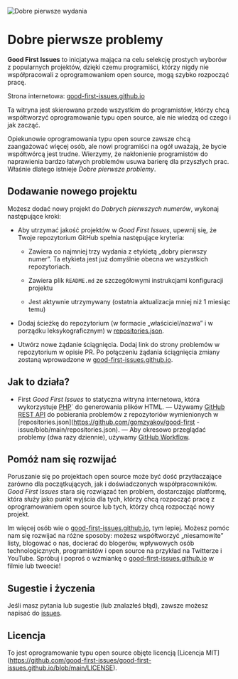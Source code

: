 ﻿![Dobre pierwsze wydania](./assets/github/social-preview.png)

# Dobre pierwsze problemy

**Good First Issues** to inicjatywa mająca na celu selekcję prostych wyborów z popularnych projektów, dzięki czemu programiści, którzy nigdy nie współpracowali z oprogramowaniem open source, mogą szybko rozpocząć pracę.

Strona internetowa: [good-first-issues.github.io](https://good-first-issues.github.io)

Ta witryna jest skierowana przede wszystkim do programistów, którzy chcą współtworzyć oprogramowanie typu open source, ale nie wiedzą od czego i jak zacząć.

Opiekunowie oprogramowania typu open source zawsze chcą zaangażować więcej osób, ale nowi programiści na ogół uważają, że bycie współtwórcą jest trudne. Wierzymy, że nakłonienie programistów do naprawienia bardzo łatwych problemów usuwa barierę dla przyszłych prac. Właśnie dlatego istnieje *Dobre pierwsze problemy*.

## Dodawanie nowego projektu

Możesz dodać nowy projekt do *Dobrych pierwszych numerów*, wykonaj następujące kroki:

- Aby utrzymać jakość projektów w *Good First Issues*, upewnij się, że Twoje repozytorium GitHub spełnia następujące kryteria:

     - Zawiera co najmniej trzy wydania z etykietą „dobry pierwszy numer”. Ta etykieta jest już domyślnie obecna we wszystkich repozytoriach.

     - Zawiera plik `README.md` ze szczegółowymi instrukcjami konfiguracji projektu

     - Jest aktywnie utrzymywany (ostatnia aktualizacja mniej niż 1 miesiąc temu)

- Dodaj ścieżkę do repozytorium (w formacie „właściciel/nazwa” i w porządku leksykograficznym) w [repositories.json](https://github.com/gomzyakov/good-first-issue/blob/main/repositories.json).

- Utwórz nowe żądanie ściągnięcia. Dodaj link do strony problemów w repozytorium w opisie PR. Po połączeniu żądania ściągnięcia zmiany zostaną wprowadzone w [good-first-issues.github.io](https://good-first-issues.github.io).

## Jak to działa?

- First *Good First Issues* to statyczna witryna internetowa, która wykorzystuje [PHP](https://www.php.net)` do generowania plików HTML.
— Używamy [GitHub REST API](https://docs.github.com/en/rest) do pobierania problemów z repozytoriów wymienionych w [repositories.json](https://github.com/gomzyakov/good-first -issue/blob/main/repositories.json).
— Aby okresowo przeglądać problemy (dwa razy dziennie), używamy [GitHub Workflow](https://docs.github.com/en/actions/using-workflows).

## Pomóż nam się rozwijać

Poruszanie się po projektach open source może być dość przytłaczające zarówno dla początkujących, jak i doświadczonych współpracowników. *Good First Issues* stara się rozwiązać ten problem, dostarczając platformę, która służy jako punkt wyjścia dla tych, którzy chcą rozpocząć pracę z oprogramowaniem open source lub tych, którzy chcą rozpocząć nowy projekt.

Im więcej osób wie o [good-first-issues.github.io](https://good-first-issues.github.io), tym lepiej. Możesz pomóc nam się rozwijać na różne sposoby: możesz współtworzyć „niesamowite” listy, blogować o nas, docierać do blogerów, wpływowych osób technologicznych, programistów i open source na przykład na Twitterze i YouTube. Spróbuj i poproś o wzmiankę o [good-first-issues.github.io](https://good-first-issues.github.io) w filmie lub tweecie!

## Sugestie i życzenia

Jeśli masz pytania lub sugestie (lub znalazłeś błąd), zawsze możesz napisać do [issues](https://github.com/good-first-issues/good-first-issues.github.io/issues).

## Licencja

To jest oprogramowanie typu open source objęte licencją [Licencja MIT] (https://github.com/good-first-issues/good-first-issues.github.io/blob/main/LICENSE).